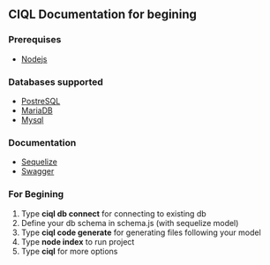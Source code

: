 ## CIQL Documentation for begining

### Prerequises
- [Nodejs](https://nodejs.org/)

### Databases supported
- [PostreSQL](https://www.postgresql.org)
- [MariaDB](https://mariadb.org)
- [Mysql](https://www.mysql.com/)

### Documentation
- [Sequelize](https://sequelize.org/master/)
- [Swagger](https://github.com/OAI/OpenAPI-Specification/blob/main/versions/3.0.3.md#schemaObject)

### For Begining
1. Type **ciql db connect** for connecting to existing db
2. Define your db schema in schema.js (with sequelize model)
3. Type **ciql code generate** for generating files following your model
4. Type **node index** to run project
5. Type **ciql** for more options
